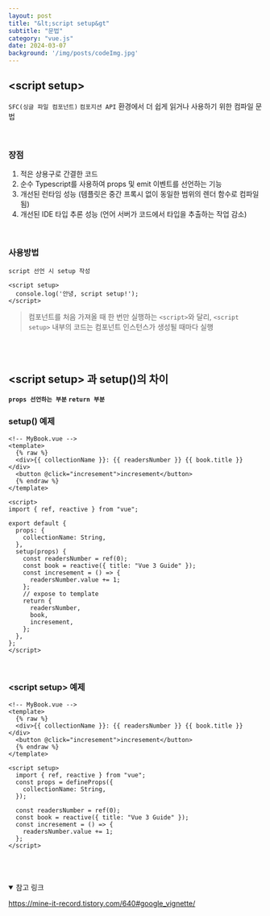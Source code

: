 ```yaml
---
layout: post
title: "&lt;script setup&gt"
subtitle: "문법"
category: "vue.js"
date: 2024-03-07
background: '/img/posts/codeImg.jpg'
---
```



## &lt;script setup&gt;

`SFC(싱글 파일 컴포넌트)` `컴포지션 API` 환경에서 더 쉽게 읽거나 사용하기 위한 컴파일 문법

<br>

### 장점

1. 적은 상용구로 간결한 코드
2. 순수 Typescript를 사용하여 props 및 emit 이벤트를 선언하는 기능
3. 개선된 런타임 성능 (템플릿은 중간 프록시 없이 동일한 범위의 렌더 함수로 컴파일 됨)
4. 개선된 IDE 타입 추론 성능 (언어 서버가 코드에서 타입을 추출하는 작업 감소)

<br>

### 사용방법

`script 선언 시 setup 작성`

```vue
<script setup>
  console.log('안녕, script setup!');
</script>
```

> 
> 컴포넌트를 처음 가져올 때 한 번만 실행하는 `<script>`와 달리, 
> `<script setup>` 내부의 코드는 컴포넌트 인스턴스가 생성될 때마다 실행
> 

<br>
<br>

## &lt;script setup&gt; 과 setup()의 차이

**`props 선언하는 부분` `return 부분`**

### setup() 예제

```vue
<!-- MyBook.vue -->
<template>
  {% raw %}
  <div>{{ collectionName }}: {{ readersNumber }} {{ book.title }}</div>
  <button @click="incresement">incresement</button>
  {% endraw %}
</template>

<script>
import { ref, reactive } from "vue";

export default {
  props: {
    collectionName: String,
  },
  setup(props) {
    const readersNumber = ref(0);
    const book = reactive({ title: "Vue 3 Guide" });
    const incresement = () => {
      readersNumber.value += 1;
    };
    // expose to template
    return {
      readersNumber,
      book,
      incresement,
    };
  },
};
</script>
```

<br>

### &lt;script setup&gt; 예제

```vue
<!-- MyBook.vue -->
<template>
  {% raw %}
  <div>{{ collectionName }}: {{ readersNumber }} {{ book.title }}</div>
  <button @click="incresement">incresement</button>
  {% endraw %}
</template>

<script setup>
  import { ref, reactive } from "vue";
  const props = defineProps({
    collectionName: String,
  });

  const readersNumber = ref(0);
  const book = reactive({ title: "Vue 3 Guide" });
  const incresement = () => {
    readersNumber.value += 1;
  };
</script>
```


<br>
<br>
<br>

<details open="open">
<summary>참고 링크</summary>
<div markdown="1">
<https://v3-docs.vuejs-korea.org/>

<https://mine-it-record.tistory.com/640#google_vignette/>
<div>
